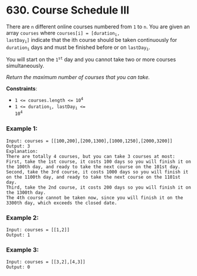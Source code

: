 # 630. Course Schedule III

There are `n` different online courses numbered from `1` to `n`. You are given an array `courses` where <code>courses[i] = [duration<sub>i</sub>, lastDay<sub>i</sub>]</code> indicate that the ith course should be taken continuously for <code>duration<sub>i</sub></code> days and must be finished before or on <code>lastDay<sub>i</sub></code>.

You will start on the <code>1<sup>st</sup></code> day and you cannot take two or more courses simultaneously.

*Return the maximum number of courses that you can take.*

**Constraints**:
- <code>1 <= courses.length <= 10<sup>4</sup></code>
- <code>1 <= duration<sub>i</sub>, lastDay<sub>i</sub> <= 10<sup>4</sup></code>

### Example 1:
```
Input: courses = [[100,200],[200,1300],[1000,1250],[2000,3200]]
Output: 3
Explanation: 
There are totally 4 courses, but you can take 3 courses at most:
First, take the 1st course, it costs 100 days so you will finish it on the 100th day, and ready to take the next course on the 101st day.
Second, take the 3rd course, it costs 1000 days so you will finish it on the 1100th day, and ready to take the next course on the 1101st day. 
Third, take the 2nd course, it costs 200 days so you will finish it on the 1300th day. 
The 4th course cannot be taken now, since you will finish it on the 3300th day, which exceeds the closed date.
```

### Example 2:
```
Input: courses = [[1,2]]
Output: 1
```

### Example 3:
```
Input: courses = [[3,2],[4,3]]
Output: 0
```
